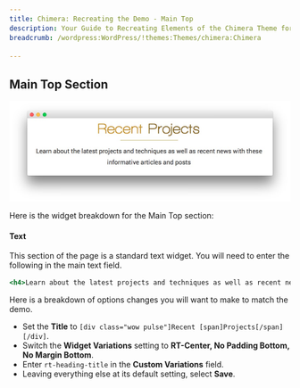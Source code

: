 ```yaml
---
title: Chimera: Recreating the Demo - Main Top
description: Your Guide to Recreating Elements of the Chimera Theme for WordPress
breadcrumb: /wordpress:WordPress/!themes:Themes/chimera:Chimera

---
```


Main Top Section
-----

![Main Top](assets/demo_5.jpeg)

Here is the widget breakdown for the Main Top section:

#### Text

This section of the page is a standard text widget. You will need to enter the following in the main text field.

~~~ .html
<h4>Learn about the latest projects and techniques as well as recent news with these informative articles and posts</h4>
~~~

Here is a breakdown of options changes you will want to make to match the demo.

* Set the **Title** to `[div class="wow pulse"]Recent [span]Projects[/span][/div]`.
* Switch the **Widget Variations** setting to **RT-Center, No Padding Bottom, No Margin Bottom**.
* Enter `rt-heading-title` in the **Custom Variations** field.
* Leaving everything else at its default setting, select **Save**.
